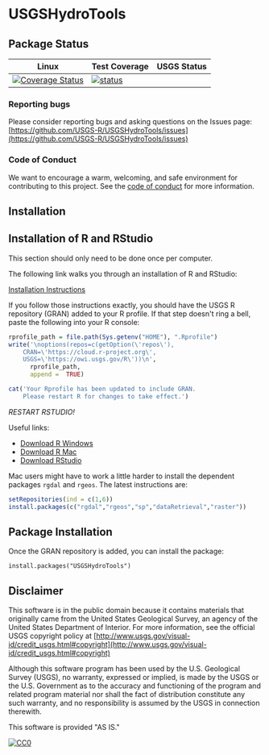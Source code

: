 # USGSHydroTools

## Package Status


|Linux|Test Coverage| USGS Status |
|----------|------------|------------|
[![Coverage Status](https://coveralls.io/repos/github/USGS-R/USGSHydroTools/badge.svg?branch=master)](https://coveralls.io/github/USGS-R/USGSHydroTools?branch=master)|[![status](https://img.shields.io/badge/USGS-Research-blue.svg)](https://owi.usgs.gov/R/packages.html#research)|

### Reporting bugs

Please consider reporting bugs and asking questions on the Issues page:
[https://github.com/USGS-R/USGSHydroTools/issues](https://github.com/USGS-R/USGSHydroTools/issues)

### Code of Conduct

We want to encourage a warm, welcoming, and safe environment for contributing to this project. See the [code of conduct](https://github.com/USGS-R/USGSHydroTools/blob/master/CONDUCT.md) for more information.

## Installation

## Installation of R and RStudio

This section should only need to be done once per computer.

The following link walks you through an installation of R and RStudio:

[Installation Instructions](https://owi.usgs.gov/R/training-curriculum/intro-curriculum/Before/)

If you follow those instructions exactly, you should have the USGS R repository (GRAN) added to your R profile. If that step doesn't ring a bell, paste the following into your R console:

```r
rprofile_path = file.path(Sys.getenv("HOME"), ".Rprofile")
write('\noptions(repos=c(getOption(\'repos\'),
    CRAN=\'https://cloud.r-project.org\',
    USGS=\'https://owi.usgs.gov/R\'))\n',
      rprofile_path, 
      append =  TRUE)

cat('Your Rprofile has been updated to include GRAN.
    Please restart R for changes to take effect.')
```

*RESTART RSTUDIO!*

Useful links:

* [Download R Windows](https://cran.r-project.org/bin/windows/base/)
* [Download R Mac](https://cran.r-project.org/bin/macosx/)
* [Download RStudio](https://www.rstudio.com/products/rstudio/download/)



Mac users might have to work a little harder to install the dependent packages `rgdal` and `rgeos`. The latest instructions are:
```r
setRepositories(ind = c(1,6))
install.packages(c("rgdal","rgeos","sp","dataRetrieval","raster"))
```	

## Package Installation

Once the GRAN repository is added, you can install the package:

```
install.packages("USGSHydroTools")
```


## Disclaimer

This software is in the public domain because it contains materials that originally came from the United States Geological Survey, an agency of the United States Department of Interior. For more information, see the official USGS copyright policy at [http://www.usgs.gov/visual-id/credit_usgs.html#copyright](http://www.usgs.gov/visual-id/credit_usgs.html#copyright)

Although this software program has been used by the U.S. Geological Survey (USGS), no warranty, expressed or implied, is made by the USGS or the U.S. Government as to the accuracy and functioning of the program and related program material nor shall the fact of distribution constitute any such warranty, and no responsibility is assumed by the USGS in connection therewith.

This software is provided "AS IS."

[
    ![CC0](http://i.creativecommons.org/p/zero/1.0/88x31.png)
  ](http://creativecommons.org/publicdomain/zero/1.0/)
